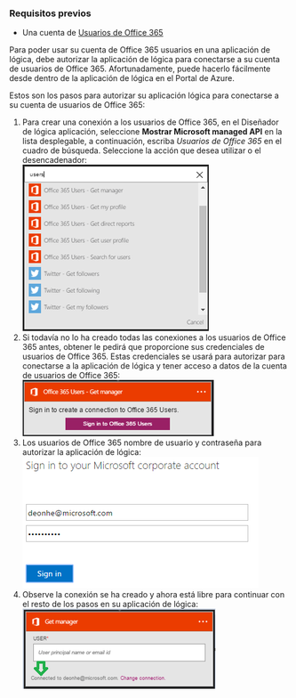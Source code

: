 ### <a name="prerequisites"></a>Requisitos previos

- Una cuenta de [Usuarios de Office 365](https://office365.com)  


Para poder usar su cuenta de Office 365 usuarios en una aplicación de lógica, debe autorizar la aplicación de lógica para conectarse a su cuenta de usuarios de Office 365. Afortunadamente, puede hacerlo fácilmente desde dentro de la aplicación de lógica en el Portal de Azure.  

Estos son los pasos para autorizar su aplicación lógica para conectarse a su cuenta de usuarios de Office 365:  
1. Para crear una conexión a los usuarios de Office 365, en el Diseñador de lógica aplicación, seleccione **Mostrar Microsoft managed API** en la lista desplegable, a continuación, escriba *Usuarios de Office 365* en el cuadro de búsqueda. Seleccione la acción que desea utilizar o el desencadenador:  
![Paso de creación de conexión de los usuarios de Office 365](./media/connectors-create-api-office365users/office365users-1.png)  
2. Si todavía no lo ha creado todas las conexiones a los usuarios de Office 365 antes, obtener le pedirá que proporcione sus credenciales de usuarios de Office 365. Estas credenciales se usará para autorizar para conectarse a la aplicación de lógica y tener acceso a datos de la cuenta de usuarios de Office 365:  
![Paso de creación de conexión de los usuarios de Office 365](./media/connectors-create-api-office365users/office365users-2.png)  
3. Los usuarios de Office 365 nombre de usuario y contraseña para autorizar la aplicación de lógica:  
 ![Paso de creación de conexión de los usuarios de Office 365](./media/connectors-create-api-office365users/office365users-3.png)  
4. Observe la conexión se ha creado y ahora está libre para continuar con el resto de los pasos en su aplicación de lógica:  
![Paso de creación de conexión de los usuarios de Office 365](./media/connectors-create-api-office365users/office365users-4.png)  
  